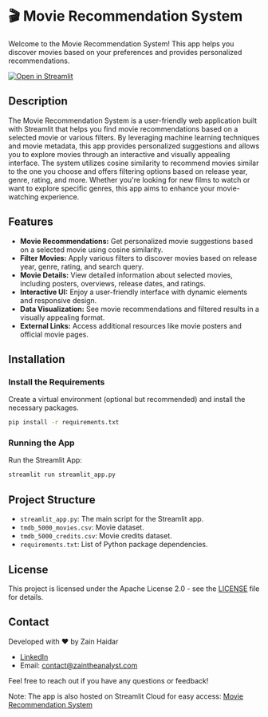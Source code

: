 # 🎬 Movie Recommendation System

Welcome to the Movie Recommendation System! This app helps you discover movies based on your preferences and provides personalized recommendations.

[![Open in Streamlit](https://static.streamlit.io/badges/streamlit_badge_black_white.svg)](https://movie-recommendations-sys.streamlit.app/)

## Description

The Movie Recommendation System is a user-friendly web application built with Streamlit that helps you find movie recommendations based on a selected movie or various filters. By leveraging machine learning techniques and movie metadata, this app provides personalized suggestions and allows you to explore movies through an interactive and visually appealing interface. The system utilizes cosine similarity to recommend movies similar to the one you choose and offers filtering options based on release year, genre, rating, and more. Whether you're looking for new films to watch or want to explore specific genres, this app aims to enhance your movie-watching experience.

## Features

- **Movie Recommendations:** Get personalized movie suggestions based on a selected movie using cosine similarity.
- **Filter Movies:** Apply various filters to discover movies based on release year, genre, rating, and search query.
- **Movie Details:** View detailed information about selected movies, including posters, overviews, release dates, and ratings.
- **Interactive UI:** Enjoy a user-friendly interface with dynamic elements and responsive design.
- **Data Visualization:** See movie recommendations and filtered results in a visually appealing format.
- **External Links:** Access additional resources like movie posters and official movie pages.

## Installation

### Install the Requirements

Create a virtual environment (optional but recommended) and install the necessary packages.

```bash
pip install -r requirements.txt
```
### Running the App

Run the Streamlit App:

```bash
streamlit run streamlit_app.py
```

## Project Structure

- `streamlit_app.py`: The main script for the Streamlit app.
- `tmdb_5000_movies.csv`: Movie dataset.
- `tmdb_5000_credits.csv`: Movie credits dataset.
- `requirements.txt`: List of Python package dependencies.

## License

This project is licensed under the Apache License 2.0 - see the [LICENSE](LICENSE) file for details.

## Contact

Developed with ❤️ by Zain Haidar

- [LinkedIn](https://www.linkedin.com/in/zain-haidar/)
- Email: [contact@zaintheanalyst.com](mailto:contact@zaintheanalyst.com)

Feel free to reach out if you have any questions or feedback!

Note: The app is also hosted on Streamlit Cloud for easy access: [Movie Recommendation System](https://movie-recommendations-sys.streamlit.app/)

